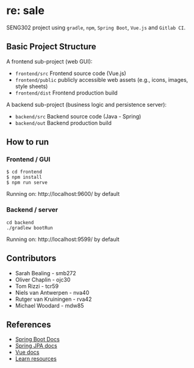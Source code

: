 # re: sale

SENG302 project using `gradle`, `npm`, `Spring Boot`, `Vue.js` and `Gitlab CI`.

## Basic Project Structure

A frontend sub-project (web GUI):

- `frontend/src` Frontend source code (Vue.js)
- `frontend/public` publicly accessible web assets (e.g., icons, images, style sheets)
- `frontend/dist` Frontend production build

A backend sub-project (business logic and persistence server):

- `backend/src` Backend source code (Java - Spring)
- `backend/out` Backend production build

## How to run

### Frontend / GUI

    $ cd frontend
    $ npm install
    $ npm run serve

Running on: http://localhost:9600/ by default

### Backend / server

    cd backend
    ./gradlew bootRun

Running on: http://localhost:9599/ by default

## Contributors
- Sarah Bealing - smb272
- Oliver Chaplin - ojc30
- Tom Rizzi - tcr59
- Niels van Antwerpen - nva40
- Rutger van Kruiningen - rva42
- Michael Woodard - mdw85
## References

- [Spring Boot Docs](https://docs.spring.io/spring-boot/docs/current/reference/htmlsingle/)
- [Spring JPA docs](https://docs.spring.io/spring-data/jpa/docs/current/reference/html/)
- [Vue docs](https://vuejs.org/v2/guide/)
- [Learn resources](https://learn.canterbury.ac.nz/course/view.php?id=10577&section=11)
